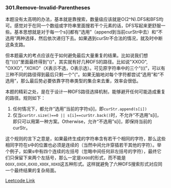 ### 301.Remove-Invalid-Parentheses

本题没有太高明的办法，基本就是靠搜索，数量级应该就是O(2^N).DFS和BFS均可。感觉对于在同一个数组或字符串里面搜若干个元素的话，DFS写起来更舒服一些。基本思想就是对于每一个s[i]都有“选用”（append到当前curStr中去）和“不选用”两种选择，然后依次递归下去。如果遇到curStr不合法的情况，就及时中断这条支路。

但本题最大的考点应该在于如何避免最后大量重复的结果。比如说我们想在“((()”里面最终得到"()"，其实就有好几种DFS的路径。比如说"XXOO", "OXXO", "XOXO"（X表示不选，O表示选）。可见原字符串中的三个“(((”，可以有三种不同的路径得到最后只剩一个"("。如果无脑地对每个字符都尝试“选用”和“不选用”，那么最后势必要依靠字符串类型的集合来去重，效率会很低。

本题的精彩之处，是在于设计一种DFS路径选择机制，能够避开任何可能造成重复的路径。规则如下：
1. 任何情况下，都允许“选用”当前的字符s[i]，即```curStr.append(s[i])```
2. 仅当```curStr.size()==0 || s[i]==curStr.back()```时，不允许“不选用”s[i]，即只可以用第一种方案。Otherwise，允许“不选用”s[i]，即保持当前的curStr。

这个规则的言下之意是，如果最终生成的字符串含有若干个相同的字符，那么这些相同字符在s中的位置也必须是连续的（当然中间允许穿插若干其他的字符）。举个例子，如果s中有四个连续的左括号（忽略中间任何非左括号的字符），最终它们只保留下来两个左括号，那么一定是```XXOO```的形式，而不能是```OOXX,OXOX,OXXO,XOOX,XOXO```这五种形式。这样就避免了六种DFS搜索形式对应同一个最终结果的复杂局面。


[Leetcode Link](https://leetcode.com/problems/remove-invalid-parentheses)
